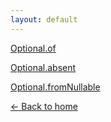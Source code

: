 ```yaml
---
layout: default
---
```


[Optional.of](google-guava-optional-of)

[Optional.absent](google-guava-optional-absent)

[Optional.fromNullable](google-guava-optional-from-nullable)


[<- Back to home](/)
